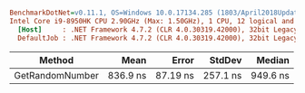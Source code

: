 ``` ini

BenchmarkDotNet=v0.11.1, OS=Windows 10.0.17134.285 (1803/April2018Update/Redstone4)
Intel Core i9-8950HK CPU 2.90GHz (Max: 1.50GHz), 1 CPU, 12 logical and 6 physical cores
  [Host]     : .NET Framework 4.7.2 (CLR 4.0.30319.42000), 32bit LegacyJIT-v4.7.3163.0
  DefaultJob : .NET Framework 4.7.2 (CLR 4.0.30319.42000), 32bit LegacyJIT-v4.7.3163.0


```
|          Method |     Mean |    Error |   StdDev |   Median |
|---------------- |---------:|---------:|---------:|---------:|
| GetRandomNumber | 836.9 ns | 87.19 ns | 257.1 ns | 949.6 ns |
